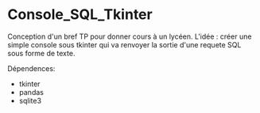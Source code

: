 # Console_SQL_Tkinter
Conception d'un bref TP pour donner cours à un lycéen. 
L'idée : créer une simple console sous tkinter qui va renvoyer la sortie d'une requete SQL sous forme de texte.

Dépendences: 
- tkinter
- pandas
- sqlite3
